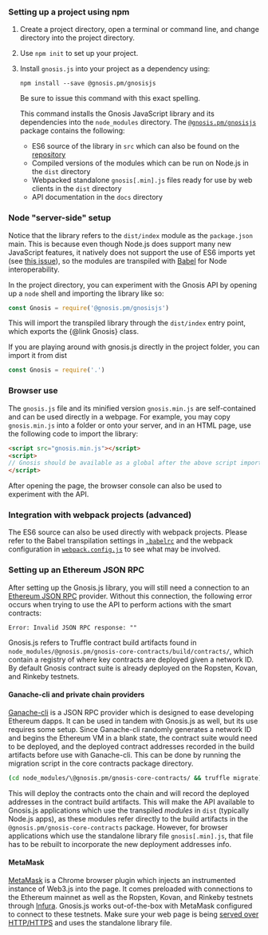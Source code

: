 ### Setting up a project using npm

1. Create a project directory, open a terminal or command line, and change directory into the project directory.

2. Use `npm init` to set up your project.

3. Install `gnosis.js` into your project as a dependency using:
   
       npm install --save @gnosis.pm/gnosisjs
   
   Be sure to issue this command with this exact spelling.

   This command installs the Gnosis JavaScript library and its dependencies into the `node_modules` directory. The [`@gnosis.pm/gnosisjs`](https://www.npmjs.com/package/@gnosis.pm/gnosisjs) package contains the following:

   * ES6 source of the library in `src` which can also be found on the [repository](https://github.com/gnosis/gnosis.js)
   * Compiled versions of the modules which can be run on Node.js in the `dist` directory
   * Webpacked standalone `gnosis[.min].js` files ready for use by web clients in the `dist` directory
   * API documentation in the `docs` directory

### Node "server-side" setup

Notice that the library refers to the `dist/index` module as the `package.json` main. This is because even though Node.js does support many new JavaScript features, it natively does not support the use of ES6 imports yet (see [this issue](https://github.com/nodejs/help/issues/53)), so the modules are transpiled with [Babel](https://babeljs.io/) for Node interoperability.

In the project directory, you can experiment with the Gnosis API by opening up a `node` shell and importing the library like so:

```js
const Gnosis = require('@gnosis.pm/gnosisjs')
```

This will import the transpiled library through the `dist/index` entry point, which exports the {@link Gnosis} class.

If you are playing around with gnosis.js directly in the project folder, you can import it from dist
```js
const Gnosis = require('.')
```

### Browser use

The `gnosis.js` file and its minified version `gnosis.min.js` are self-contained and can be used directly in a webpage. For example, you may copy `gnosis.min.js` into a folder or onto your server, and in an HTML page, use the following code to import the library:

```html
<script src="gnosis.min.js"></script>
<script>
// Gnosis should be available as a global after the above script import, so this subsequent script tag can make use of the API.
</script>
```

After opening the page, the browser console can also be used to experiment with the API.

### Integration with webpack projects (advanced)

The ES6 source can also be used directly with webpack projects. Please refer to the Babel transpilation settings in [`.babelrc`](https://github.com/gnosis/gnosis.js/blob/master/.babelrc) and the webpack configuration in [`webpack.config.js`](https://github.com/gnosis/gnosis.js/blob/master/webpack.config.js) to see what may be involved.

### Setting up an Ethereum JSON RPC

After setting up the Gnosis.js library, you will still need a connection to an [Ethereum JSON RPC](https://github.com/ethereum/wiki/wiki/JSON-RPC) provider. Without this connection, the following error occurs when trying to use the API to perform actions with the smart contracts:

```
Error: Invalid JSON RPC response: ""
```

Gnosis.js refers to Truffle contract build artifacts found in `node_modules/@gnosis.pm/gnosis-core-contracts/build/contracts/`, which contain a registry of where key contracts are deployed given a network ID. By default Gnosis contract suite is already deployed on the Ropsten, Kovan, and Rinkeby testnets.

#### Ganache-cli and private chain providers

[Ganache-cli](https://github.com/trufflesuite/ganache-cli) is a JSON RPC provider which is designed to ease developing Ethereum dapps. It can be used in tandem with Gnosis.js as well, but its use requires some setup. Since Ganache-cli randomly generates a network ID and begins the Ethereum VM in a blank state, the contract suite would need to be deployed, and the deployed contract addresses recorded in the build artifacts before use with Ganache-cli. This can be done by running the migration script in the core contracts package directory.

```sh
(cd node_modules/\@gnosis.pm/gnosis-core-contracts/ && truffle migrate)
```

This will deploy the contracts onto the chain and will record the deployed addresses in the contract build artifacts. This will make the API available to Gnosis.js applications which use the transpiled *modules* in `dist` (typically Node.js apps), as these modules refer directly to the build artifacts in the `@gnosis.pm/gnosis-core-contracts` package. However, for browser applications which use the standalone library file `gnosis[.min].js`, that file has to be rebuilt to incorporate the new deployment addresses info.

#### MetaMask

[MetaMask](https://metamask.io/) is a Chrome browser plugin which injects an instrumented instance of Web3.js into the page. It comes preloaded with connections to the Ethereum mainnet as well as the Ropsten, Kovan, and Rinkeby testnets through [Infura](https://infura.io/). Gnosis.js works out-of-the-box with MetaMask configured to connect to these testnets. Make sure your web page is being [served over HTTP/HTTPS](https://github.com/MetaMask/faq/blob/master/DEVELOPERS.md) and uses the standalone library file.
